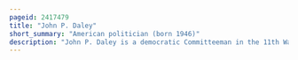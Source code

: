 ```yaml
---
pageid: 2417479
title: "John P. Daley"
short_summary: "American politician (born 1946)"
description: "John P. Daley is a democratic Committeeman in the 11th Ward of Chicago Illinois and is a Member of Cook County's Board of Commissioners and a Chair of the Cook County Board of Finance Committee. He has previously served both the Illinois State Senate and the Illinois House of Representatives as well as being employed as a School Teacher. He is the Son of former Chicago Mayor Richard J Thompson. Daley and Brother of former Mayor Richard M. Daley, as well as William M. Daley served as the Chief of Staff at the white House under President Obama and as the Secretary of Commerce under President Bill Clinton. Unlike his Brothers he remains in the Neighborhood in which he was raised."
---
```

